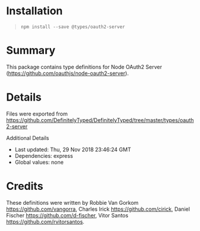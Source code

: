 # Installation
> `npm install --save @types/oauth2-server`

# Summary
This package contains type definitions for Node OAuth2 Server (https://github.com/oauthjs/node-oauth2-server).

# Details
Files were exported from https://github.com/DefinitelyTyped/DefinitelyTyped/tree/master/types/oauth2-server

Additional Details
 * Last updated: Thu, 29 Nov 2018 23:46:24 GMT
 * Dependencies: express
 * Global values: none

# Credits
These definitions were written by  Robbie Van Gorkom <https://github.com/vangorra>, Charles Irick <https://github.com/cirick>, Daniel Fischer <https://github.com/d-fischer>, Vitor Santos <https://github.com/rvitorsantos>.
